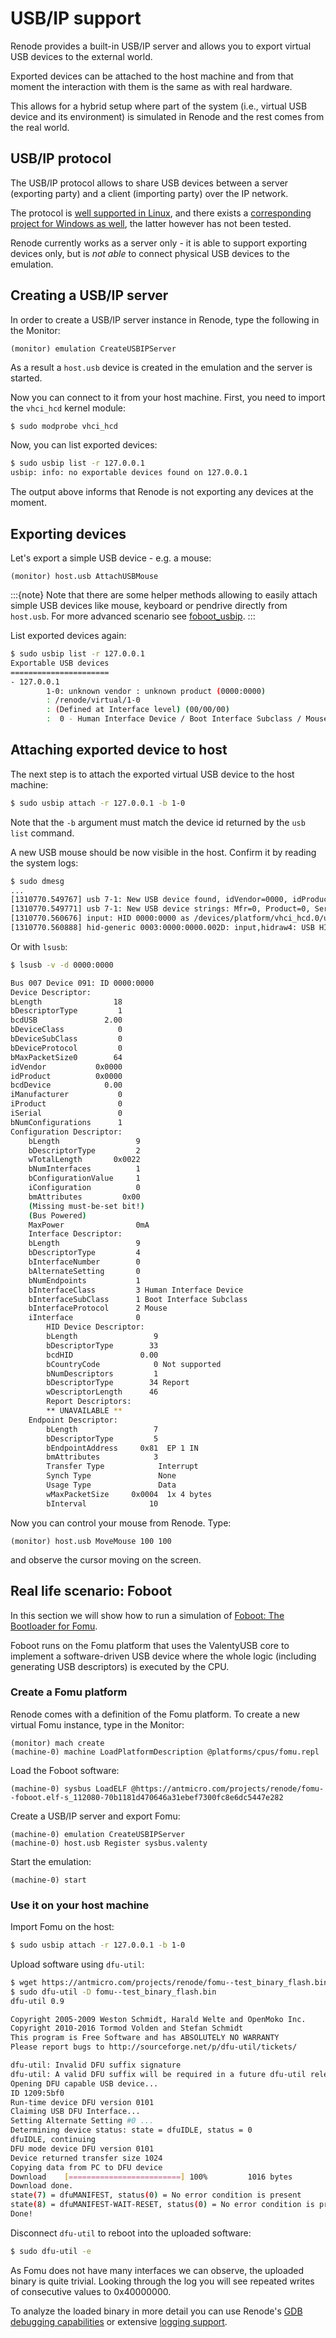 # USB/IP support

Renode provides a built-in USB/IP server and allows you to export virtual USB devices to the external world.

Exported devices can be attached to the host machine and from that moment the interaction with them
is the same as with real hardware.

This allows for a hybrid setup where part of the system (i.e., virtual USB device and its environment)
is simulated in Renode and the rest comes from the real world.

## USB/IP protocol

The USB/IP protocol allows to share USB devices between a server (exporting party) and a client (importing party)
over the IP network.

The protocol is [well supported in Linux](https://github.com/torvalds/linux/tree/master/tools/usb/usbip), and there exists
a [corresponding project for Windows as well](https://github.com/cezanne/usbip-win), the latter however has not been tested.

Renode currently works as a server only - it is able to support exporting devices only, but is *not able* to
connect physical USB devices to the emulation.

## Creating a USB/IP server

In order to create a USB/IP server instance in Renode, type the following in the Monitor:

```
(monitor) emulation CreateUSBIPServer
```

As a result a `host.usb` device is created in the emulation and the server
is started.

Now you can connect to it from your host machine.
First, you need to import the `vhci_hcd` kernel module:

```sh
$ sudo modprobe vhci_hcd
```

Now, you can list exported devices:

```sh
$ sudo usbip list -r 127.0.0.1
usbip: info: no exportable devices found on 127.0.0.1
```

The output above informs that Renode is not exporting any devices at the moment.

## Exporting devices

Let's export a simple USB device - e.g. a mouse:

```
(monitor) host.usb AttachUSBMouse
```

:::{note}
Note that there are some helper methods allowing to easily attach simple USB devices
like mouse, keyboard or pendrive directly from `host.usb`. For more advanced scenario
see [foboot_usbip](#real-life-scenario-foboot).
:::

List exported devices again:

```sh
$ sudo usbip list -r 127.0.0.1
Exportable USB devices
======================
- 127.0.0.1
        1-0: unknown vendor : unknown product (0000:0000)
        : /renode/virtual/1-0
        : (Defined at Interface level) (00/00/00)
        :  0 - Human Interface Device / Boot Interface Subclass / Mouse (03/01/02)
```

## Attaching exported device to host

The next step is to attach the exported virtual USB device to the host machine:

```sh
$ sudo usbip attach -r 127.0.0.1 -b 1-0
```

Note that the `-b` argument must match the device id returned by the `usb list` command.

A new USB mouse should be now visible in the host.
Confirm it by reading the system logs:

```sh
$ sudo dmesg
...
[1310770.549767] usb 7-1: New USB device found, idVendor=0000, idProduct=0000, bcdDevice= 0.00
[1310770.549771] usb 7-1: New USB device strings: Mfr=0, Product=0, SerialNumber=0
[1310770.560676] input: HID 0000:0000 as /devices/platform/vhci_hcd.0/usb7/7-1/7-1:1.0/0003:0000:0000.002D/input/input66
[1310770.560888] hid-generic 0003:0000:0000.002D: input,hidraw4: USB HID v0.00 Mouse [HID 0000:0000] on usb-vhci_hcd.0-1/input0
```

Or with `lsusb`:

```sh
$ lsusb -v -d 0000:0000

Bus 007 Device 091: ID 0000:0000
Device Descriptor:
bLength                18
bDescriptorType         1
bcdUSB               2.00
bDeviceClass            0
bDeviceSubClass         0
bDeviceProtocol         0
bMaxPacketSize0        64
idVendor           0x0000
idProduct          0x0000
bcdDevice            0.00
iManufacturer           0
iProduct                0
iSerial                 0
bNumConfigurations      1
Configuration Descriptor:
    bLength                 9
    bDescriptorType         2
    wTotalLength       0x0022
    bNumInterfaces          1
    bConfigurationValue     1
    iConfiguration          0
    bmAttributes         0x00
    (Missing must-be-set bit!)
    (Bus Powered)
    MaxPower                0mA
    Interface Descriptor:
    bLength                 9
    bDescriptorType         4
    bInterfaceNumber        0
    bAlternateSetting       0
    bNumEndpoints           1
    bInterfaceClass         3 Human Interface Device
    bInterfaceSubClass      1 Boot Interface Subclass
    bInterfaceProtocol      2 Mouse
    iInterface              0
        HID Device Descriptor:
        bLength                 9
        bDescriptorType        33
        bcdHID               0.00
        bCountryCode            0 Not supported
        bNumDescriptors         1
        bDescriptorType        34 Report
        wDescriptorLength      46
        Report Descriptors:
        ** UNAVAILABLE **
    Endpoint Descriptor:
        bLength                 7
        bDescriptorType         5
        bEndpointAddress     0x81  EP 1 IN
        bmAttributes            3
        Transfer Type            Interrupt
        Synch Type               None
        Usage Type               Data
        wMaxPacketSize     0x0004  1x 4 bytes
        bInterval              10
```

Now you can control your mouse from Renode.
Type:

```
(monitor) host.usb MoveMouse 100 100
```

and observe the cursor moving on the screen.

## Real life scenario: Foboot

In this section we will show how to run a simulation of [Foboot: The Bootloader for Fomu](https://github.com/im-tomu/foboot).

Foboot runs on the Fomu platform that uses the ValentyUSB core to implement a software-driven USB
device where the whole logic (including generating USB descriptors) is executed by the CPU.

### Create a Fomu platform

Renode comes with a definition of the Fomu platform.
To create a new virtual Fomu instance, type in the Monitor:

```
(monitor) mach create
(machine-0) machine LoadPlatformDescription @platforms/cpus/fomu.repl
```

Load the Foboot software:

```
(machine-0) sysbus LoadELF @https://antmicro.com/projects/renode/fomu--foboot.elf-s_112080-70b1181d470646a31ebef7300fc8e6dc5447e282
```

Create a USB/IP server and export Fomu:

```
(machine-0) emulation CreateUSBIPServer
(machine-0) host.usb Register sysbus.valenty
```

Start the emulation:

```
(machine-0) start
```

### Use it on your host machine

Import Fomu on the host:

```sh
$ sudo usbip attach -r 127.0.0.1 -b 1-0
```

Upload software using `dfu-util`:

```sh
$ wget https://antmicro.com/projects/renode/fomu--test_binary_flash.bin-s_1016-4a3c37baf69aeb401f834521b0ac4bc6d157ecdf -O fomu--test_binary_flash.bin
$ sudo dfu-util -D fomu--test_binary_flash.bin
dfu-util 0.9

Copyright 2005-2009 Weston Schmidt, Harald Welte and OpenMoko Inc.
Copyright 2010-2016 Tormod Volden and Stefan Schmidt
This program is Free Software and has ABSOLUTELY NO WARRANTY
Please report bugs to http://sourceforge.net/p/dfu-util/tickets/

dfu-util: Invalid DFU suffix signature
dfu-util: A valid DFU suffix will be required in a future dfu-util release!!!
Opening DFU capable USB device...
ID 1209:5bf0
Run-time device DFU version 0101
Claiming USB DFU Interface...
Setting Alternate Setting #0 ...
Determining device status: state = dfuIDLE, status = 0
dfuIDLE, continuing
DFU mode device DFU version 0101
Device returned transfer size 1024
Copying data from PC to DFU device
Download    [=========================] 100%         1016 bytes
Download done.
state(7) = dfuMANIFEST, status(0) = No error condition is present
state(8) = dfuMANIFEST-WAIT-RESET, status(0) = No error condition is present
Done!
```

Disconnect `dfu-util` to reboot into the uploaded software:

```sh
$ sudo dfu-util -e
```

As Fomu does not have many interfaces we can observe, the uploaded binary is quite trivial.
Looking through the log you will see repeated writes of consecutive values to 0x40000000.

To analyze the loaded binary in more detail you can use Renode's [GDB debugging capabilities](../debugging/gdb.md) or extensive [logging support](../basic/logger.md).
